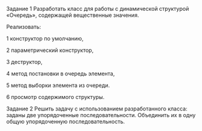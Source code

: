 Задание 1 Разработать класс для работы с динамической структурой «Очередь», содержащей вещественные значения.


Реализовать:

1 конструктор по умолчанию,

2 параметрический конструктор,

3 деструктор,

4 метод постановки в очередь элемента,

5 метод выборки элемента из очереди.

6 просмотр содержимого структуры.


Задание 2 Решить задачу с использованием разработанного класса: заданы две упорядоченные последовательности. Объединить их в одну
общую упорядоченную последовательность.
